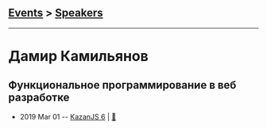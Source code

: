 ## [Events](../README.md) > [Speakers](../speakers.md)
---

# Дамир Камильянов

## Функциональное программирование в веб разработке
- 2019 Mar 01 -- [KazanJS 6](https://www.youtube.com/watch?v=-jP6FsLwIRI)  | [:notebook:](https://drive.google.com/file/d/1sXsaRcvFZgupnXLNqSCslWd2yVh0a-g7/view)  
